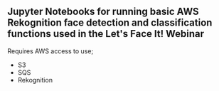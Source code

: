 ## Jupyter Notebooks for running basic AWS Rekognition face detection and classification functions used in the Let's Face It! Webinar
Requires AWS access to use;
- S3
- SQS
- Rekognition
